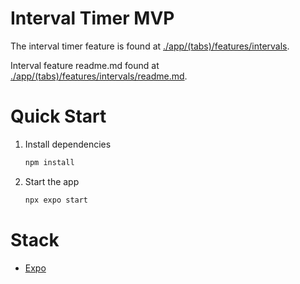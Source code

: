 # Interval Timer MVP

The interval timer feature is found at [./app/(tabs)/features/intervals](./app/(tabs)/features/intervals).

Interval feature readme.md found at [./app/(tabs)/features/intervals/readme.md](./app/(tabs)/features/intervals/readme.md).


# Quick Start
1. Install dependencies

   ```bash
   npm install
   ```

2. Start the app

   ```bash
   npx expo start
   ```

# Stack
- [Expo](https://expo.dev)
